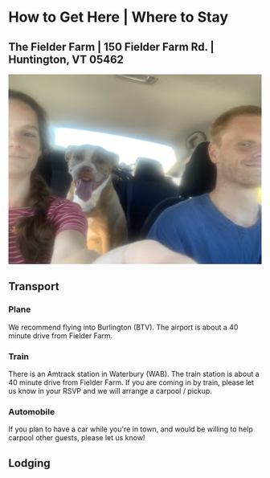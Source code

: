 # How to Get Here | Where to Stay
## The Fielder Farm | 150 Fielder Farm Rd. | Huntington, VT 05462
![Road Trip](dahl_car.jpg "Dahlia + Humans in a Car")

## Transport
### Plane
We recommend flying into Burlington (BTV). The airport is about a 40 minute drive from Fielder Farm.
### Train
There is an Amtrack station in Waterbury (WAB). The train station is about a 40 minute drive from Fielder Farm.
If you are coming in by train, please let us know in your RSVP and we will arrange a carpool / pickup.
### Automobile
If you plan to have a car while you're in town, and would be willing to help carpool other guests, please let us know!

## Lodging
